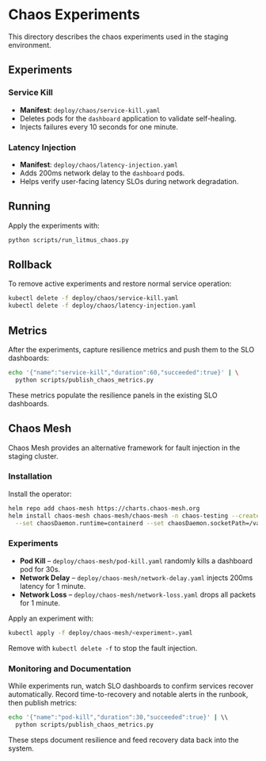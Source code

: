 # Chaos Experiments

This directory describes the chaos experiments used in the staging environment.

## Experiments

### Service Kill
- **Manifest**: `deploy/chaos/service-kill.yaml`
- Deletes pods for the `dashboard` application to validate self-healing.
- Injects failures every 10 seconds for one minute.

### Latency Injection
- **Manifest**: `deploy/chaos/latency-injection.yaml`
- Adds 200ms network delay to the `dashboard` pods.
- Helps verify user-facing latency SLOs during network degradation.

## Running

Apply the experiments with:

```bash
python scripts/run_litmus_chaos.py
```

## Rollback

To remove active experiments and restore normal service operation:

```bash
kubectl delete -f deploy/chaos/service-kill.yaml
kubectl delete -f deploy/chaos/latency-injection.yaml
```

## Metrics

After the experiments, capture resilience metrics and push them to the SLO dashboards:

```bash
echo '{"name":"service-kill","duration":60,"succeeded":true}' | \
  python scripts/publish_chaos_metrics.py
```

These metrics populate the resilience panels in the existing SLO dashboards.

## Chaos Mesh

Chaos Mesh provides an alternative framework for fault injection in the staging cluster.

### Installation

Install the operator:

```bash
helm repo add chaos-mesh https://charts.chaos-mesh.org
helm install chaos-mesh chaos-mesh/chaos-mesh -n chaos-testing --create-namespace \
  --set chaosDaemon.runtime=containerd --set chaosDaemon.socketPath=/var/run/containerd/containerd.sock
```

### Experiments

- **Pod Kill** – `deploy/chaos-mesh/pod-kill.yaml` randomly kills a dashboard pod for 30s.
- **Network Delay** – `deploy/chaos-mesh/network-delay.yaml` injects 200ms latency for 1 minute.
- **Network Loss** – `deploy/chaos-mesh/network-loss.yaml` drops all packets for 1 minute.

Apply an experiment with:

```bash
kubectl apply -f deploy/chaos-mesh/<experiment>.yaml
```

Remove with `kubectl delete -f` to stop the fault injection.

### Monitoring and Documentation

While experiments run, watch SLO dashboards to confirm services recover automatically.
Record time-to-recovery and notable alerts in the runbook, then publish metrics:

```bash
echo '{"name":"pod-kill","duration":30,"succeeded":true}' | \\
  python scripts/publish_chaos_metrics.py
```

These steps document resilience and feed recovery data back into the system.
